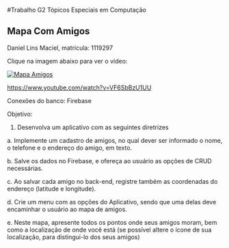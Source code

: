 #Trabalho G2 Tópicos Especiais em Computação

<h2><b>Mapa Com Amigos</h2></b>

Daniel Lins Maciel, matrícula: 1119297

Clique na imagem abaixo para ver o vídeo:

[![Mapa Amigos](http://img.youtube.com/vi/VF6SbBzU1UU/0.jpg)](https://www.youtube.com/watch?v=VF6SbBzU1UU "VF6SbBzU1UU")

https://www.youtube.com/watch?v=VF6SbBzU1UU
 
Conexões do banco: Firebase

 
Objetivo:
1. Desenvolva um aplicativo com as seguintes diretrizes

a. Implemente um cadastro de amigos, no qual dever ser informado o nome, o telefone
e o endereço do amigo, em texto.

b. Salve os dados no Firebase, e ofereça ao usuário as opções de CRUD necessárias.

c. Ao salvar cada amigo no back-end, registre também as coordenadas do endereço
(latitude e longitude).

d. Crie um menu com as opções do Aplicativo, sendo que uma delas deve encaminhar o
usuário ao mapa de amigos.

e. Neste mapa, apresente todos os pontos onde seus amigos moram, bem como a
localização de onde você está (se possível altere o ícone de sua localização, para
distingui-lo dos seus amigos)


